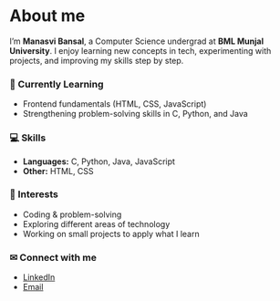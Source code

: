 # About me

I’m **Manasvi Bansal**, a Computer Science undergrad at **BML Munjal University**.
I enjoy learning new concepts in tech, experimenting with projects, and improving my skills step by step.

### 📖 Currently Learning

* Frontend fundamentals (HTML, CSS, JavaScript)
* Strengthening problem-solving skills in C, Python, and Java

### 💻 Skills

* **Languages:** C, Python, Java, JavaScript
* **Other:** HTML, CSS

### 📌 Interests

* Coding & problem-solving
* Exploring different areas of technology
* Working on small projects to apply what I learn

### ✉ Connect with me

* [LinkedIn](https://www.linkedin.com/in/manasvi-bansal-4679a1339/)
* [Email](manasvibansal257@gmail.com)

